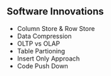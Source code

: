 ## Software Innovations
   - Column Store & Row Store
   - Data Compression
   - OLTP vs OLAP
   - Table Partioning
   - Insert Only Approach
   - Code Push Down 
